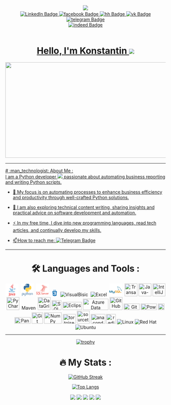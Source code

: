 
<div id="header" align="center">
  <img src="https://media.giphy.com/media/du3J3cXyzhj75IOgvA/giphy.gif" width="100"/>

<div id="badges">
<a href="https://www.linkedin.com/in/konstantin-kovalenko-38bb23233/">
  <img src="https://img.shields.io/badge/LinkedIn-blue?style=flate&logo=linkedin&logoColor=white" alt="LinkedIn Badge"/>
    </a>
  <a href="https://www.facebook.com/Kostua">
  <img src="https://img.shields.io/badge/facebook-blue?style=flate&logo=facebook&logoColor=white" alt="facebook Badge"/>
    </a>
  <a href="https://hh.ru/resume/93f5fa4cff0baee5240039ed1f79306c754752">
  <img src="https://img.shields.io/badge/hh-red?style=flat-square&logo=hh&logoColor=white" alt="hh Badge"/>
   </a>
   <a href="https://vk.com/r_j_c">
  <img src="https://img.shields.io/badge/vk-blue?style=flate&logo=vk&logoColor=white" alt="vk Badge"/>
    </a>
  <a href="https://t.me/kosrjc">
  <img src="https://img.shields.io/badge/telegram-blue?style=flate&logo=telegram&logoColor=white" alt="telegram Badge"/>
    </a>
  </h1>
  <div align="center">
  <a href="https://my.indeed.com/p/konstantink-30kx0l4">
  <img src="https://img.shields.io/badge/indeed-blue?style=flate&logo=indeed&logoColor=white" alt="indeed Badge"/>

<div align="center">
  <img src="https://komarev.com/ghpvc/?username=KovalenkoKonstantin&style=flat-square&color=blue" alt=""/>
  <h1>
    Hello, I'm Konstantin
    <img src="https://media.giphy.com/media/hvRJCLFzcasrR4ia7z/giphy.gif" width="30px"/>
  </h1>
  
  <div align="center">
    <img src="https://media.giphy.com/media/dWesBcTLavkZuG35MI/giphy.gif" width="600" height="300"/>
  </div>

  ---
 <div align="left"> 
  # :man_technologist: About Me :
  <div align="left">
    I am a Python developer <img src="https://media.giphy.com/media/WUlplcMpOCEmTGBtBW/giphy.gif" width="30"> passionate about automating business reporting and writing Python scripts.
  </div>
   
- :telescope: My focus is on automating processes to enhance business efficiency and productivity through well-crafted Python solutions.

- :seedling: I am also exploring technical content writing, sharing insights and practical advice on software development and automation.

- :zap: In my free time, I dive into new programming languages, read tech articles, and continually develop my skills.

- :mailbox:How to reach me: [![Telegram Badge](https://img.shields.io/badge/-kos-blue?style=flat&logo=Telegram&logoColor=white)](https://t.me/kosrjc)
  </div>

    ---
    
    # :hammer_and_wrench: Languages and Tools :
    <div>
  <img src="https://github.com/devicons/devicon/blob/master/icons/java/java-original-wordmark.svg" title="Java" alt="Java" width="40" height="40"/>&nbsp;
  <img src="https://github.com/devicons/devicon/blob/master/icons/python/python-original-wordmark.svg" title="Python" alt="Python" width="40" height="40"/>&nbsp;
  <img src="https://github.com/devicons/devicon/blob/master/icons/microsoftsqlserver/microsoftsqlserver-plain-wordmark.svg" title="Microsoft SQL Server" alt="Microfost SQL Server" width="40" height="40"/>&nbsp;      
  <img src="https://github.com/devicons/devicon/blob/master/icons/css3/css3-plain-wordmark.svg"  title="CSS3" alt="CSS" width="20" height="20"/>&nbsp;
  <img src="https://www.vectorlogo.zone/logos/microsoft_vb/microsoft_vb-icon.svg" title="VisualBisic" alt="VisualBisic" width="40" height="40"/>&nbsp; 
  <img src="https://upload.wikimedia.org/wikipedia/commons/thumb/3/34/Microsoft_Office_Excel_%282019%E2%80%93present%29.svg/2203px-Microsoft_Office_Excel_%282019%E2%80%93present%29.svg.png" title="Excel" alt="Excel" width="20" height="20"/>&nbsp; 
  <img src="https://github.com/devicons/devicon/blob/master/icons/mysql/mysql-original-wordmark.svg" title="MySQL"  alt="MySQL" width="40" height="40"/>&nbsp; 
  <img src="https://networkencyclopedia.com/wp-content/uploads/2020/04/transact-sql.jpg" title="Transact-SQL" **alt="Transact-SQL" width="40" height="40"/>
  <img src="https://gluonhq.com/wp-content/uploads/2015/09/javafx_logo1-300x278@2x.jpg" title="Java-FX" **alt="Java-FX" width="40" height="40"/>
  <img src="https://upload.wikimedia.org/wikipedia/commons/thumb/9/9c/IntelliJ_IDEA_Icon.svg/2048px-IntelliJ_IDEA_Icon.svg.png" title="IntelliJ IDEA" **alt="IntelliJ IDEA" width="40" height="40"/>
  <img src="https://upload.wikimedia.org/wikipedia/commons/thumb/1/1d/PyCharm_Icon.svg/512px-PyCharm_Icon.svg.png?20200803065702" title="PyCharm" **alt="PyCharm" width="40" height="40"/>
  <img src="https://upload.wikimedia.org/wikipedia/commons/thumb/5/52/Apache_Maven_logo.svg/340px-Apache_Maven_logo.svg.png" title="Maven" **alt="Maven" width="50" height="15"/> 
  <img src="https://upload.wikimedia.org/wikipedia/commons/thumb/c/c9/DataGrip.svg/2048px-DataGrip.svg.png" title="DataGrip" **alt="DataGrip" width="40" height="40"/> 
  <img src="https://www.edureka.co/blog/wp-content/uploads/2019/10/logo.png" title="SQL Managment Studio" **alt="SQL Managment Studio" width="30" height="30"/> 
  <img src="https://ianskerrett.files.wordpress.com/2013/12/eclipse_logo_300_dpi_cmyk_926.jpg" title="Eclipse" **alt="Eclipse" width="60" height="25"/> 
  <img src="https://code.benco.io/icon-collection/azure-docs/azure-data-studio.svg" title="Azure Data Studio" **alt="Azure Data Studio" width="80" height="35"/>
  <img src="https://static-00.iconduck.com/assets.00/github-desktop-icon-2046x2048-r5plljad.png" title="GitHub Desktop" **alt="GitHub Desktop" width="40" height="40"/>
      <img src="https://upload.wikimedia.org/wikipedia/commons/thumb/e/e0/Git-logo.svg/512px-Git-logo.svg.png" title="Git" **alt="Git" width="50" height="20"/>
      <img src="https://palikhov.files.wordpress.com/2019/04/power-pivot-logo-600x202.png" title="Power Pivot" **alt="Power Pivot" width="50" height="20"/> 
      <img src="https://upload.wikimedia.org/wikipedia/commons/thumb/c/cf/New_Power_BI_Logo.svg/600px-New_Power_BI_Logo.svg.png?20210102182532" title="Power BI" **alt="Power BI" width="20" height="20"/> 
      <img src="https://upload.wikimedia.org/wikipedia/commons/thumb/e/ed/Pandas_logo.svg/512px-Pandas_logo.svg.png?20200209204934" title="Pandas" **alt="Pandas" width="50" height="20"/> 
      <img src="https://w7.pngwing.com/pngs/192/492/png-transparent-git-bash-hd-logo-thumbnail.png" title="Git Bash" **alt="Git Bash" width="35" height="35"/> 
      <img src="https://upload.wikimedia.org/wikipedia/commons/thumb/3/31/NumPy_logo_2020.svg/512px-NumPy_logo_2020.svg.png?20200723114325" title="NumPy" **alt="NumPy" width="55" height="35"/> 
      <img src="https://upload.wikimedia.org/wikipedia/commons/thumb/8/88/TortoiseGit_logo.svg/400px-TortoiseGit_logo.svg.png" title="tortoisegit" **alt="tortoisegit" width="40" height="30"/> 
      <img src="https://www.instalki.pl/wp-content/uploads/program/icons/SourceTree-1.png" title="sourcetree"  **alt="sourcetree" width="40" height="40"/> 
      <img src="https://elpythonista.com/wp-content/uploads/2020/10/Anaconda-entrada-hd-768x432.jpg" title="anaconda"  **alt="anaconda" width="45" height="30"/>
      <img src="https://w7.pngwing.com/pngs/690/910/png-transparent-redis-redis-icon-thumbnail.png" title="redis"  **alt="redis" width="30" height="30"/>
      <img src="https://upload.wikimedia.org/wikipedia/commons/a/af/Tux.png" title="Linux" alt="Linux" width="30" height="30"/>
      <img src="https://upload.wikimedia.org/wikipedia/commons/thumb/d/d8/Red_Hat_logo.svg/288px-Red_Hat_logo.svg.png" title="Red Hat" alt="Red Hat" width="30" height="30"/>
      <img src="https://upload.wikimedia.org/wikipedia/commons/9/9e/UbuntuCoF.svg" title="Ubuntu" alt="Ubuntu" width="30" height="30"/>
</div>
    
 ---
[![trophy](https://github-profile-trophy.vercel.app/?username=KovalenkoKonstantin&title=Followers,Commits,Repositories,MultipleLang,&theme=monokai)](https://github.com/ryo-ma/github-profile-trophy)

# :fire: My Stats :
    
[![GitHub Streak](http://github-readme-streak-stats.herokuapp.com?user=KovalenkoKonstantin&theme=neon)](https://git.io/streak-stats)
    
[![Top Langs](https://github-readme-stats.vercel.app/api/top-langs/?username=KovalenkoKonstantin&layout=compact&theme=vision-friendly-dark)](https://github.com/anuraghazra/github-readme-stats)
    
</div>
<div align="center">
<img align="center" src="http://github-profile-summary-cards.vercel.app/api/cards/stats?username=KovalenkoKonstantin&theme=transparent" height="180em" />
<img align="center" src="http://github-profile-summary-cards.vercel.app/api/cards/most-commit-language?username=KovalenkoKonstantin&theme=transparent&exclude=CSS,Jupyter%20Notebook" height="180em" />
<img align="center" src="http://github-profile-summary-cards.vercel.app/api/cards/repos-per-language?username=KovalenkoKonstantin&theme=transparent&exclude=CSS,Jupyter%20Notebook" height="180em" />
<img align="center" src="http://github-profile-summary-cards.vercel.app/api/cards/productive-time?username=KovalenkoKonstantin&theme=transparent&utcOffset=3.0" height="180em" />
<img align="center" src="http://github-profile-summary-cards.vercel.app/api/cards/profile-details?username=KovalenkoKonstantin&theme=transparent" height="180em" />
</div>
